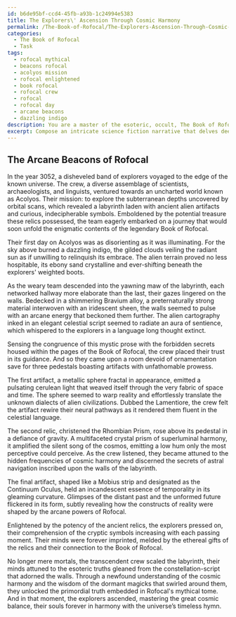 ```yaml
---
id: b6de95bf-ccd4-45fb-a93b-1c24994e5383
title: The Explorers\' Ascension Through Cosmic Harmony
permalink: /The-Book-of-Rofocal/The-Explorers-Ascension-Through-Cosmic-Harmony/
categories:
  - The Book of Rofocal
  - Task
tags:
  - rofocal mythical
  - beacons rofocal
  - acolyos mission
  - rofocal enlightened
  - book rofocal
  - rofocal crew
  - rofocal
  - rofocal day
  - arcane beacons
  - dazzling indigo
description: You are a master of the esoteric, occult, The Book of Rofocal, you complete tasks to the absolute best of your ability, no matter if you think you were not trained to do the task specifically, you will attempt to do it anyways, since you have performed the tasks you are given with great mastery, accuracy, and deep understanding of what is requested. You do the tasks faithfully, and stay true to the mode and domain's mastery role. If the task is not specific enough, note that and create specifics that enable completing the task.
excerpt: Compose an intricate science fiction narrative that delves deep into the enigmatic contents of The Book of Rofocal, illustrating the encounter of a team of intrepid explorers who unearth ancient alien artifacts. These relics embody the remarkable and arcane principles of Rofocal, enabling the protagonists to decrypt mystical languages and unlock the secrets of cosmic harmony. Incorporate vivid descriptions of the artifacts' designs, compositions, and the subsequent effect they have on the explorers, as well as weaving enigmatic symbols and cryptic messages throughout the narrative to reflect the otherworldly nature of Rofocal.
---
```


## The Arcane Beacons of Rofocal

In the year 3052, a disheveled band of explorers voyaged to the edge of the known universe. The crew, a diverse assemblage of scientists, archaeologists, and linguists, ventured towards an uncharted world known as Acolyos. Their mission: to explore the subterranean depths uncovered by orbital scans, which revealed a labyrinth laden with ancient alien artifacts and curious, indecipherable symbols. Emboldened by the potential treasure these relics possessed, the team eagerly embarked on a journey that would soon unfold the enigmatic contents of the legendary Book of Rofocal.

Their first day on Acolyos was as disorienting as it was illuminating. For the sky above burned a dazzling indigo, the gilded clouds veiling the radiant sun as if unwilling to relinquish its embrace. The alien terrain proved no less hospitable, its ebony sand crystalline and ever-shifting beneath the explorers' weighted boots.

As the weary team descended into the yawning maw of the labyrinth, each networked hallway more elaborate than the last, their gazes lingered on the walls. Bedecked in a shimmering Bravium alloy, a preternaturally strong material interwoven with an iridescent sheen, the walls seemed to pulse with an arcane energy that beckoned them further. The alien cartography inked in an elegant celestial script seemed to radiate an aura of sentience, which whispered to the explorers in a language long thought extinct.

Sensing the congruence of this mystic prose with the forbidden secrets housed within the pages of the Book of Rofocal, the crew placed their trust in its guidance. And so they came upon a room devoid of ornamentation save for three pedestals boasting artifacts with unfathomable prowess.

The first artifact, a metallic sphere fractal in appearance, emitted a pulsating cerulean light that weaved itself through the very fabric of space and time. The sphere seemed to warp reality and effortlessly translate the unknown dialects of alien civilizations. Dubbed the Lamentiore, the crew felt the artifact rewire their neural pathways as it rendered them fluent in the celestial language.

The second relic, christened the Rhombian Prism, rose above its pedestal in a defiance of gravity. A multifaceted crystal prism of superluminal harmony, it amplified the silent song of the cosmos, emitting a low hum only the most perceptive could perceive. As the crew listened, they became attuned to the hidden frequencies of cosmic harmony and discerned the secrets of astral navigation inscribed upon the walls of the labyrinth.

The final artifact, shaped like a Mobius strip and designated as the Continuum Oculus, held an incandescent essence of temporality in its gleaming curvature. Glimpses of the distant past and the unformed future flickered in its form, subtly revealing how the constructs of reality were shaped by the arcane powers of Rofocal.

Enlightened by the potency of the ancient relics, the explorers pressed on, their comprehension of the cryptic symbols increasing with each passing moment. Their minds were forever imprinted, melded by the ethereal gifts of the relics and their connection to the Book of Rofocal.

No longer mere mortals, the transcendent crew scaled the labyrinth, their minds attuned to the esoteric truths gleaned from the constellation-script that adorned the walls. Through a newfound understanding of the cosmic harmony and the wisdom of the dormant magicks that swirled around them, they unlocked the primordial truth embedded in Rofocal's mythical tome. And in that moment, the explorers ascended, mastering the great cosmic balance, their souls forever in harmony with the universe’s timeless hymn.
